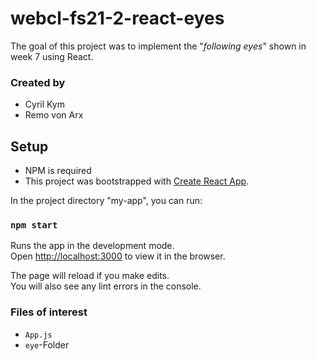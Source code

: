 # webcl-fs21-2-react-eyes

The goal of this project was to implement the "_following eyes_" shown in week 7 using React.

### Created by
- Cyril Kym
- Remo von Arx

## Setup
- NPM is required
- This project was bootstrapped with [Create React App](https://github.com/facebook/create-react-app).

In the project directory "my-app", you can run:
### `npm start`

Runs the app in the development mode.\
Open [http://localhost:3000](http://localhost:3000) to view it in the browser.

The page will reload if you make edits.\
You will also see any lint errors in the console.

### Files of interest
- `App.js`
- `eye`-Folder
